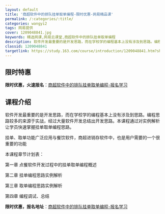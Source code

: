 ```yaml
---
layout: default
title: '商超软件中的排队挂单取单编程-限时优惠-网易精品课'
permalink: /:categories/:title/
categories: wangyi2
tags: 网易提供
cover: 1209048841.jpg
keywords: 精选网课,网易云课堂,商超软件中的排队挂单取单编程
description: 软件开发最重要的是开发思路，而在学校学的编程基本上没有涉及到思路。编程思路较多的来源于实战，经过大量软件开发总结出开发思
classid: 1209048841
targetlink: https://study.163.com/course/introduction/1209048841.htm?share=1&shareId=1025206652&utm_campaign=share&utm_medium=iphoneShare&utm_source=&utm_u=1025206652
---
```


## 限时特惠

**限时优惠，火速报名**：[商超软件中的排队挂单取单编程-报名学习](https://study.163.com/course/introduction/1209048841.htm?share=1&shareId=1025206652&utm_campaign=share&utm_medium=iphoneShare&utm_source=&utm_u=1025206652)

## 课程介绍

软件开发最重要的是开发思路，而在学校学的编程基本上没有涉及到思路。编程思路较多的来源于实战，经过大量软件开发总结出开发思路。本课程通过对实例解析让学员快速掌握挂单取单编程思路。

挂单、取单功能广泛应用与餐饮软件，商超进销存软件中，也是用户需要的一个很重要的功能

本课程章节计划表：

第一章 点餐软件开发过程中的挂单取单编程概述

第二章 挂单编程思路实例解析

第三章 取单编程思路实例解析

第四章 编程调试、总结

**限时优惠，报名地址**：[商超软件中的排队挂单取单编程-报名学习](https://study.163.com/course/introduction/1209048841.htm?share=1&shareId=1025206652&utm_campaign=share&utm_medium=iphoneShare&utm_source=&utm_u=1025206652)

